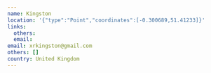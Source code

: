 ```yaml
---
name: Kingston
location: '{"type":"Point","coordinates":[-0.300689,51.41233]}'
links:
  others: 
  email: 
email: xrkingston@gmail.com
others: []
country: United Kingdom
---
```

